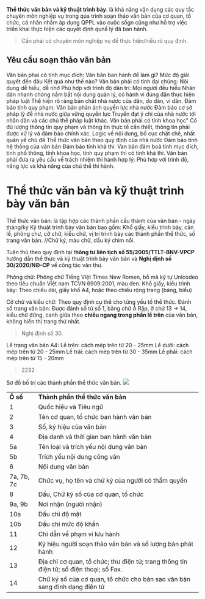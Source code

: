 **Thể thức văn bản và kỹ thuật trình bày**.
là khả năng vận dụng các quy tắc chuyên môn nghiệp vụ trong qúa trình soạn thảo văn bản của cơ quan, tổ chức, cá nhân nhằm áp dụng QPPL vào cuộc sốgn cũng như hỗ trợ việc triển khai thực hiện các quyết định qunẩ lý đã ban hành. 
> Cần phải có chuyên môn nghiệp vụ để thực hiện/hiểu rõ quy định. 
## Yêu cầu soạn thảo văn bản
Văn bản phai có tính mục đích:
	Văn bản ban hành để làm gì?
	Mức độ giải quyết đến đâu
	Kết quả như thế nào?
Văn bản phải có tính đại chúng:
	Nội dung dễ hiểu, dễ nhớ
	Phù hợp với trình độ dân trí: Mọi người đều hiểu
		Nhân dân nhanh chóng nắm bắt nội dung quản lý, có hành vi đúng đăn thực hiện pháp luật
		Thể hiện rõ ràng bản chất nhà nươc của dân, do dân, vì dân.
Đảm bảo tính quy phạm:
	Văn bản phản ánh quyền lực nhà nước
	Đảm bảo cơ sở pháp lý để nhà nước giữa vững quyền lực 
	Truyền đạt ý chí của nhà nước tới nhân dân và các chủ thể pháp luật khác.
Văn bản phải có tính khoa học"
	Có đủ lượng thông tin quy phạm và thông tin thực tế cần thiết, thông tin phải được xử lý và đảm bảo chính xác.
	Logic về nội dung, bố cục chặt chẽ, nhất quán về chủ đề
	Thể thức văn bản theo quy định của nhà nước
	Đảm bảo tính hệ thống của văn bản 
Đảm bảo tính khả thi:
	Van bản đảm boả tính mục đích, tính phổ thông, tính khoa học, tính quy phạm thì có tính khả thi.
	Văn bản phải đưa ra yêu cầu về trách nhiệm thi hành hợp lý: Phù hơp với trình độ, năng lực và khả năng của chủ thể thi hành. 
# Thể thức văn bản và kỹ thuật trình bày văn bản 
Thể thức văn bản: là tập hợp các thành phần cấu thành của văn bản - ngày tháng/ký 
Kỹ thuật  trình bày văn bản bao gồm: Khổ giấy, kiểu trình bày, căn lề, phông chư, cỡ chữ, kiểu chữ, vị trí trình bày các thành phần thể thức, số trang văn bản. 
//Chữ ký, màu chữ, dấu ký chìm nổi.

Tuân thủ theo quy định tại t**hông tư liên tịch số 55/2005/TTLT-BNV-VPCP** hướng dẫn thể thức và kỹ thuật trình bày văn bản và **Nghị định số 30/2020/NĐ-CP** về công tác văn thư.

Phông chữ: Phông chữ Tiếng Việt Times New Romen, bỗ mã kỹ tự Unicodeo theo tiêu chuẩn Việt nam TCVN 6909:2001, màu đen. 
Khổ giấy, kiểu trình bày: Theo chiều dài, giấy khổ A4, hoặc theo chiều rộng trang (bảng, biểu)

Cỡ chữ và kiểu chữ: Theo quy định cụ thể cho từng yếu tố thể thức.
Đánh số trang văn bản: Được đánh số từ số 1, bằng chữ Ả Rập, ỡ chứ 13 -> 14, kiểu chữ đứng, canh giữa theo **chiều ngang trong phần lề trên** của văn bản, không hiển thị trang thứ nhất. 
> Nghị định số 30. 

Lề trang văn bản A4:
	Lề trên: cách mép trên từ 20 - 25mm
	Lề dưới: cách mép trên từ 20 - 25mm
	Lề trái: cách mép trên từ 30 - 35mm
	Lề phải: cách mép trên từ 15 - 20mm
>2232

Sơ đồ bố trí các thành phần thể thức văn bản.
![](https://cdn.thuvienphapluat.vn/phap-luat/2022-2/LNH/so-do.jpg)

|            |                                                                                        |
| ---------- | -------------------------------------------------------------------------------------- |
| **Ô số**   | **Thành phần thể thức văn bản**                                                        |
| 1          | Quốc hiệu và Tiêu ngữ                                                                  |
| 2          | Tên cơ quan, tổ chức ban hành văn bản                                                  |
| 3          | Số, ký hiệu của văn bản                                                                |
| 4          | Địa danh và thời gian ban hành văn bản                                                 |
| 5a         | Tên loại và trích yếu nội dung văn bản                                                 |
| 5b         | Trích yếu nội dung công văn                                                            |
| 6          | Nội dung văn bản                                                                       |
| 7a, 7b, 7c | Chức vụ, họ tên và chữ ký của người có thẩm quyền                                      |
| 8          | Dấu, Chữ ký số của cơ quan, tổ chức                                                    |
| 9a, 9b     | Nơi nhận (người nhận)                                                                  |
| 10a        | Dấu chỉ độ mật                                                                         |
| 10b        | Dấu chỉ mức độ khẩn                                                                    |
| 11         | Chỉ dẫn về phạm vi lưu hành                                                            |
| 12         | Ký hiệu người soạn thảo văn bản và số lượng bản phát hành                              |
| 13         | Địa chỉ cơ quan, tổ chức; thư điện tử; trang thông tin điện tử; số điện thoại; số Fax. |
| 14         | Chữ ký số của cơ quan, tổ chức cho bản sao văn bản sang định dạng điện tử              |

